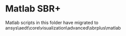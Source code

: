 # Matlab SBR+

Matlab scripts in this folder have migrated to ansys\aedt\core\visualization\advanced\sbrplus\matlab
